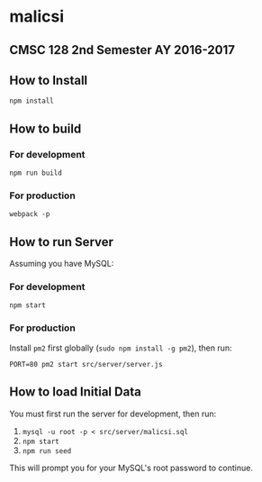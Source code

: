 # malicsi
## CMSC 128 2nd Semester AY 2016-2017

## How to Install

`npm install` 


## How to build
### For development
`npm run build`
### For production
`webpack -p`

## How to run Server
Assuming you have MySQL:
### For development
`npm start`
### For production
Install `pm2` first globally (`sudo npm install -g pm2`), then run:

`PORT=80 pm2 start src/server/server.js`

## How to load Initial Data
You must first run the server for development, then run:
1. `mysql -u root -p < src/server/malicsi.sql`
3. `npm start`
2. `npm run seed`

This will prompt you for your MySQL's root password to continue.